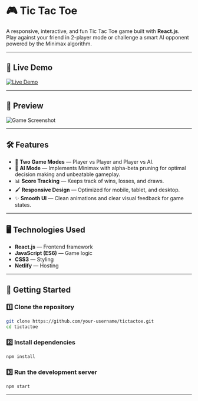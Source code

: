 # 🎮 Tic Tac Toe

A responsive, interactive, and fun Tic Tac Toe game built with **React.js**.  
Play against your friend in 2-player mode or challenge a smart AI opponent powered by the Minimax algorithm.

---

## 🚀 Live Demo
[![Live Demo](https://img.shields.io/badge/Live%20Demo-Visit%20Now-brightgreen?style=for-the-badge)](https://bucolic-muffin-b58c52.netlify.app/)

---

## 📸 Preview
![Game Screenshot](https://via.placeholder.com/800x400.png?text=Tic+Tac+Toe+Game+Preview)

---

## 🛠 Features
- 🎯 **Two Game Modes** — Player vs Player and Player vs AI.
- 🤖 **AI Mode** — Implements Minimax with alpha-beta pruning for optimal decision making and unbeatable gameplay.
- 📊 **Score Tracking** — Keeps track of wins, losses, and draws.
- 🖌 **Responsive Design** — Optimized for mobile, tablet, and desktop.
- ✨ **Smooth UI** — Clean animations and clear visual feedback for game states.

---

## 🖥 Technologies Used
- **React.js** — Frontend framework
- **JavaScript (ES6)** — Game logic
- **CSS3** — Styling
- **Netlify** — Hosting

---

## 🚦 Getting Started

### 1️⃣ Clone the repository
```bash
git clone https://github.com/your-username/tictactoe.git
cd tictactoe
```

### 2️⃣ Install dependencies
```bash
npm install
```

### 3️⃣ Run the development server
```bash
npm start
```

---



